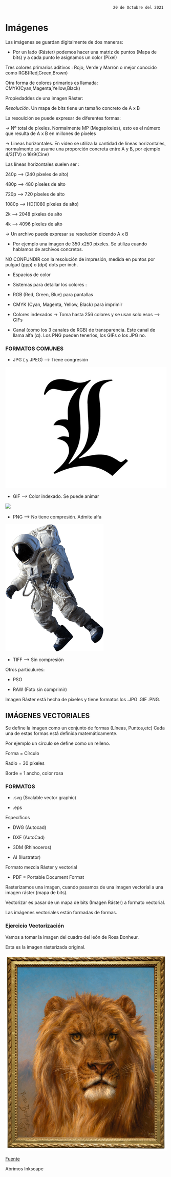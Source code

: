 
                                                   20 de Octubre del 2021


# Imágenes 

Las imágenes se guardan digitalmente de dos maneras:

- Por un lado (Ráster) podemos hacer una matriz de puntos (Mapa de bits) y a  cada punto le asignamos un color (Píxel) 

Tres colores primarios aditivos : Rojo, Verde y Marrón o mejor conocido como RGB(Red,Green,Brown)

Otra forma de colores primarios es llamada: CMYK(Cyan,Magenta,Yellow,Black)

Propiedaddes de una imagen Ráster:

*Resolución*. Un mapa de bits tiene un tamaño concreto de A x B

La resoulción se puede expresar de diferentes formas:

-> Nº total de píxeles. Normalmente MP (Megapíxeles), esto es el número que resulta de A x B en millones de píxeles

-> Lineas horizontales. En vídeo se utiliza la cantidad de líneas horizontales, normalmente se asume una proporción concreta entre A y B, por ejemplo 4/3(TV)
o 16/9(Cine)

Las líneas horizontales suelen ser :

240p --> (240 píxeles de alto)

480p --> 480 píxeles de alto

720p --> 720 píxeles de alto

1080p --> HD(1080 píxeles de alto)

2k --> 2048 píxeles de alto 

4k --> 4096 píxeles de alto


-> Un archivo puede expresar su resolución dicendo A x B

 - Por ejemplo una imagen de 350 x250 píxeles. Se utiliza cuando hablamos de archivos concretos.

NO CONFUNDIR con la resolución de impresión, medida en puntos por pulgad (ppp) o (dpi) dots per inch.


- Espacios de color 

 - Sistemas para detallar los colores :

 - RGB (Red, Green, Blue) para pantallas

 - CMYK (Cyan, Magenta, Yellow, Black) para imprimir

 - Colores indexados -> Toma hasta 256 colores y se usan solo esos --> GIFs

- Canal (como los 3 canales de RGB) de transparencia. Este canal de llama alfa (α). Los PNG pueden tenerlos, los GIFs o los JPG no.

### FORMATOS COMUNES 

- JPG ( y JPEG) --> Tiene congresión

![](https://github.com/Tabrih/1er-Trimestre/blob/main/DEATH_NOTE_L_wallpaper.jpg)

- GIF --> Color indexado. Se puede animar

![](https://c.tenor.com/ZX95mDnlodwAAAAd/the-rock-sus-eye.gif)

- PNG --> No tiene compresión. Admite alfa

![](https://github.com/Tabrih/1er-Trimestre/blob/main/Astronauta.png)

- TIFF --> Sin compresión

Otros particulures:

- PSO

- RAW (Foto sin comprimir)

Imagen Ráster está hecha de píxeles y tiene formatos los .JPG .GIF .PNG.

## IMÁGENES VECTORIALES

Se define la imagen como un conjunto de formas (Líneas, Puntos,etc) Cada una de estas formas está definida matemáticamente.

Por ejemplo un círculo se define como un relleno. 

Forma = Círculo

Radio = 30 píxeles

Borde = 1 ancho, color rosa

### FORMATOS 

- .svg (Scalable vector graphic)

- .eps

Específicos

- DWG (Autocad)

- DXF (AutoCad)

- 3DM (Rhinoceros)

- AI (Ilustrator)

Formato mezcla Ráster y vectorial

- PDF = Portable Document Format

Rasterizamos una imagen, cuando pasamos de una imagen vectorial a una imagen ráster (mapa de bits).

Vectorizar es pasar de un mapa de bits (Imagen Ráster) a formato vectorial.

Las imágenes vectoriales están formadas de formas.

### Ejercicio Vectorización

Vamos a tomar la imagen del cuadro del león de Rosa Bonheur.

Esta es la imagen rásterizada original.

![](https://github.com/Tabrih/1er-Trimestre/blob/main/El%20Cid.jpg)

[Fuente](https://www.museodelprado.es/coleccion/obra-de-arte/el-cid/19984271-9cb6-476d-8655-f012e1fec1bf)

Abrimos Inkscape
